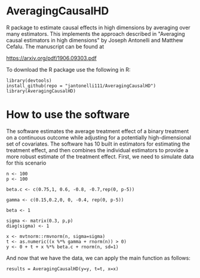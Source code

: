 # AveragingCausalHD
R package to estimate causal effects in high dimensions by averaging over many estimators. This implements the approach described in "Averaging causal estimators in high dimensions" by Joseph Antonelli and Matthew Cefalu. The manuscript can be found at

https://arxiv.org/pdf/1906.09303.pdf

To download the R package use the following in R:

```
library(devtools)
install_github(repo = "jantonelli111/AveragingCausalHD")
library(AveragingCausalHD)
```

# How to use the software

The software estimates the average treatment effect of a binary treatment on a continuous outcome while adjusting for a potentially high-dimensional set of covariates. The software has 10 built in estimators for estimating the treatment effect, and then combines the individual estimators to provide a more robust estimate of the treatment effect. First, we need to simulate data for this scenario

```{r, eval=FALSE}
n <- 100
p <- 100

beta.c <- c(0.75,1, 0.6, -0.8, -0.7,rep(0, p-5))

gamma <- c(0.15,0.2,0, 0, -0.4, rep(0, p-5))

beta <- 1

sigma <- matrix(0.3, p,p)
diag(sigma) <- 1

x <- mvtnorm::rmvnorm(n, sigma=sigma)
t <- as.numeric((x %*% gamma + rnorm(n)) > 0)
y <- 0 + t + x %*% beta.c + rnorm(n, sd=1)
```

And now that we have the data, we can apply the main function as follows:

```{r, eval=FALSE}
results = AveragingCausalHD(y=y, t=t, x=x)
```
